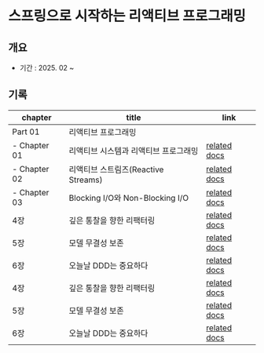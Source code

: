 # 스프링으로 시작하는 리액티브 프로그래밍
## 개요
- 기간 : 2025. 02 ~ 

## 기록
| chapter      | title                          | link                                                     |
| ------------ | ------------------------------ | -------------------------------------------------------- |
| Part 01      | 리액티브 프로그래밍                     |                                                          |
| - Chapter 01 | 리액티브 시스템과 리액티브 프로그래밍           | [related docs](./spring-reactive-programing/chapter1.md) |
| - Chapter 02 | 리액티브 스트림즈(Reactive Streams)    | [related docs](./spring-reactive-programing/chapter2.md) |
| - Chapter 03 | Blocking I/O와 Non-Blocking I/O | [related docs](./spring-reactive-programing/chapter3.md) |
| 4장           | 깊은 통찰을 향한 리팩터링                 | [related docs](./spring-reactive-programing/chapter1.md) |
| 5장           | 모델 무결성 보존                      | [related docs](./spring-reactive-programing/chapter1.md) |
| 6장           | 오늘날 DDD는 중요하다                  | [related docs](./spring-reactive-programing/chapter1.md) |
| 4장           | 깊은 통찰을 향한 리팩터링                 | [related docs](./spring-reactive-programing/chapter1.md) |
| 5장           | 모델 무결성 보존                      | [related docs](./spring-reactive-programing/chapter1.md) |
| 6장           | 오늘날 DDD는 중요하다                  | [related docs](./spring-reactive-programing/chapter1.md) |
